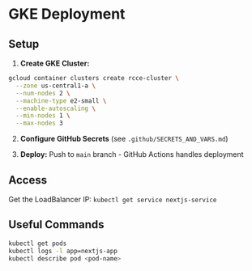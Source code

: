 # GKE Deployment

## Setup

1. **Create GKE Cluster:**
```bash
gcloud container clusters create rcce-cluster \
  --zone us-central1-a \
  --num-nodes 2 \
  --machine-type e2-small \
  --enable-autoscaling \
  --min-nodes 1 \
  --max-nodes 3
```

2. **Configure GitHub Secrets** (see `.github/SECRETS_AND_VARS.md`)

3. **Deploy:** Push to `main` branch - GitHub Actions handles deployment

## Access
Get the LoadBalancer IP: `kubectl get service nextjs-service`

## Useful Commands
```bash
kubectl get pods
kubectl logs -l app=nextjs-app
kubectl describe pod <pod-name>
```
